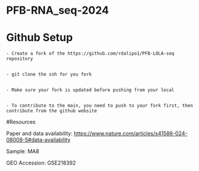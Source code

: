 # PFB-RNA_seq-2024


# Github Setup

    - Create a fork of the https://github.com/rdalipo1/PFB-LOLA-seq repository


    - git clone the ssh for you fork


    - Make sure your fork is updated before pushing from your local


    - To contribute to the main, you need to push to your fork first, then contribute from the github website



#Resources

Paper and data availability: https://www.nature.com/articles/s41586-024-08008-5#data-availability

Sample: MA8

GEO Accession: GSE218392



